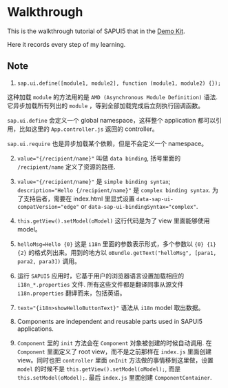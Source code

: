 # Walkthrough

This is the walkthrough tutorial of SAPUI5 that in the [Demo Kit](http://veui5infra.dhcp.wdf.sap.corp:8080/sapui5-sdk-dist/#/topic/3da5f4be63264db99f2e5b04c5e853db).

Here it records every step of my learning.

## Note
1. `sap.ui.define([module1, module2], function (module1, module2) {});` 

这种加载 `module` 的方法用的是 `AMD (Asynchronous Module Definition)` 语法. 它异步加载所有列出的 `module` ，等到全部加载完成后立刻执行回调函数。

`sap.ui.define` 会定义一个 global namespace，这样整个 application 都可以引用，比如这里的 `App.controller.js` 返回的 controller。

`sap.ui.require` 也是异步加载某个依赖，但是不会定义一个 namespace。

2. `value="{/recipient/name}"` 叫做 `data binding`, 括号里面的 `/recipient/name` 定义了资源的路径.

3. `value="{/recipient/name}"` 是 `simple binding syntax`; `description="Hello {/recipient/name}"` 是 `complex binding syntax`. 为了支持后者，需要在 index.html 里显式设置 `data-sap-ui-compatVersion="edge"` or `data-sap-ui-bindingSyntax="complex"`.

4. `this.getView().setModel(oModel)` 这行代码是为了 view 里面能够使用 model。

5. `helloMsg=Hello {0}` 这是 `i18n` 里面的参数表示形式，多个参数以 `{0} {1} {2}` 的格式列出来。用到的地方以 `oBundle.getText("helloMsg", [para1, para2, para3])` 调用。

6. 运行 `SAPUI5` 应用时，它基于用户的浏览器语言设置加载相应的 `i18n_*.properties` 文件. 所有这些文件都是翻译同事从源文件 `i18n.properties` 翻译而来，包括英语。

7. `text="{i18n>showHelloButtonText}"` 语法从 `i18n` model 取出数据。

8. Components are independent and reusable parts used in SAPUI5 applications.

9. `Component` 里的 `init` 方法会在 `Component` 对象被创建的时候自动调用. 在 `Component` 里面定义了 root view，而不是之前那样在 `index.js` 里面创建 view。同时也把 `controller` 里面 `onInit` 方法做的事情移到这里做，设置 `model` 的时候不是 `this.getView().setModel(oModel);`, 而是 `this.setModel(oModel);`. 最后 `index.js` 里面创建 `ComponentContainer`.
